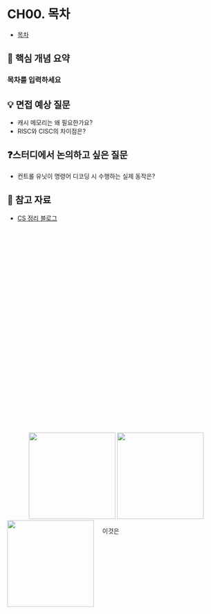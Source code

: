 # CH00. 목차

- [목차]()

## 📌 핵심 개념 요약

### 목차를 입력하세요

## 💡 면접 예상 질문

- 캐시 메모리는 왜 필요한가요?
- RISC와 CISC의 차이점은?

## ❓스터디에서 논의하고 싶은 질문

- 컨트롤 유닛이 명령어 디코딩 시 수행하는 실제 동작은?

## 🔗 참고 자료

- [CS 정리 블로그](https://example.com)

<div style="height:400px;"></div>

## <br>

<div align="center">
  <img src="./assets/Binary_tree.svg.png" width="200"/>
  <img src="./assets/skewed_binary_tree.PNG" width="200"/>
</div>

<div style="display: flex; gap: 20px;">
    <img src="./assets/CPU.PNG" width="200"/>
    <div style="flex: 1;">
        <p>이것은 </p>
    </div>
</div>
